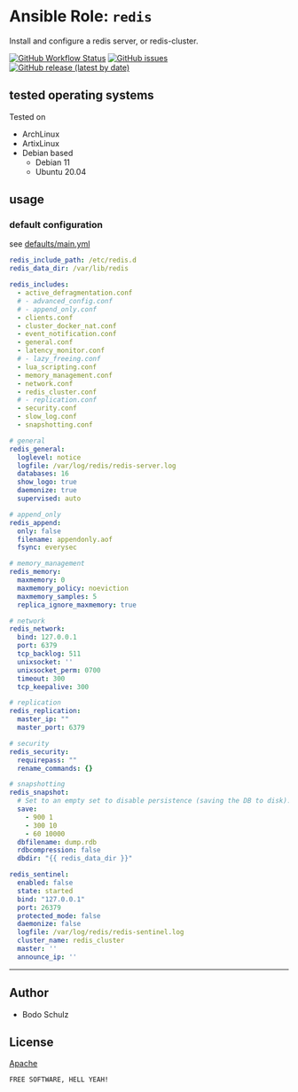 
# Ansible Role:  `redis`

Install and configure a redis server, or redis-cluster.

[![GitHub Workflow Status](https://img.shields.io/github/workflow/status/bodsch/ansible-redis/CI)][ci]
[![GitHub issues](https://img.shields.io/github/issues/bodsch/ansible-redis)][issues]
[![GitHub release (latest by date)](https://img.shields.io/github/v/release/bodsch/ansible-redis)][releases]

[ci]: https://github.com/bodsch/ansible-redis/actions
[issues]: https://github.com/bodsch/ansible-redis/issues?q=is%3Aopen+is%3Aissue
[releases]: https://github.com/bodsch/ansible-redis/releases


## tested operating systems

Tested on

* ArchLinux
* ArtixLinux
* Debian based
    - Debian 11
    - Ubuntu 20.04

## usage

### default configuration

see [defaults/main.yml](defaults/main.yml)

```yaml
redis_include_path: /etc/redis.d
redis_data_dir: /var/lib/redis

redis_includes:
  - active_defragmentation.conf
  # - advanced_config.conf
  # - append_only.conf
  - clients.conf
  - cluster_docker_nat.conf
  - event_notification.conf
  - general.conf
  - latency_monitor.conf
  # - lazy_freeing.conf
  - lua_scripting.conf
  - memory_management.conf
  - network.conf
  - redis_cluster.conf
  # - replication.conf
  - security.conf
  - slow_log.conf
  - snapshotting.conf

# general
redis_general:
  loglevel: notice
  logfile: /var/log/redis/redis-server.log
  databases: 16
  show_logo: true
  daemonize: true
  supervised: auto

# append_only
redis_append:
  only: false
  filename: appendonly.aof
  fsync: everysec

# memory_management
redis_memory:
  maxmemory: 0
  maxmemory_policy: noeviction
  maxmemory_samples: 5
  replica_ignore_maxmemory: true

# network
redis_network:
  bind: 127.0.0.1
  port: 6379
  tcp_backlog: 511
  unixsocket: ''
  unixsocket_perm: 0700
  timeout: 300
  tcp_keepalive: 300

# replication
redis_replication:
  master_ip: ""
  master_port: 6379

# security
redis_security:
  requirepass: ""
  rename_commands: {}

# snapshotting
redis_snapshot:
  # Set to an empty set to disable persistence (saving the DB to disk).
  save:
    - 900 1
    - 300 10
    - 60 10000
  dbfilename: dump.rdb
  rdbcompression: false
  dbdir: "{{ redis_data_dir }}"

redis_sentinel:
  enabled: false
  state: started
  bind: "127.0.0.1"
  port: 26379
  protected_mode: false
  daemonize: false
  logfile: /var/log/redis/redis-sentinel.log
  cluster_name: redis_cluster
  master: ''
  announce_ip: ''
```

---

## Author

- Bodo Schulz

## License

[Apache](LICENSE)

`FREE SOFTWARE, HELL YEAH!`
